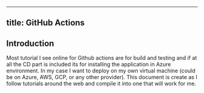 
---
title: GitHub Actions
---

## Introduction

Most tutorial I see online for Github actions are for build and testing and if at all the CD part is included its for installing the application in Azure environment. In my case I want to deploy on my own virtual machine (could be on Azure, AWS, GCP, or any other provider). This document is create as I follow tutorials around the web and compile it into one that will work for me.

<!--stackedit_data:
eyJoaXN0b3J5IjpbMjg5MTM0MzY1XX0=
-->